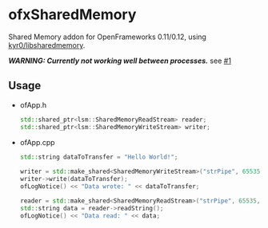 # ofxSharedMemory

Shared Memory addon for OpenFrameworks 0.11/0.12, using [kyr0/libsharedmemory](https://github.com/kyr0/libsharedmemory).

***WARNING: Currently not working well between processes.*** see [#1](https://github.com/funatsufumiya/ofxSharedMemory/issues/1)

## Usage

- ofApp.h
    
    ```cpp
    std::shared_ptr<lsm::SharedMemoryReadStream> reader;
	std::shared_ptr<lsm::SharedMemoryWriteStream> writer;
    ```

- ofApp.cpp

    ```cpp
    std::string dataToTransfer = "Hello World!";
        
    writer = std::make_shared<SharedMemoryWriteStream>("strPipe", 65535, false); // name, size, isPersistent
    writer->write(dataToTransfer);
    ofLogNotice() << "Data wrote: " << dataToTransfer;

    reader = std::make_shared<SharedMemoryReadStream>("strPipe", 65535, false);
    std::string data = reader->readString();
    ofLogNotice() << "Data read: " << data;
    ```
